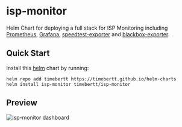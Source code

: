 # isp-monitor

Helm Chart for deploying a full stack for ISP Monitoring including [Prometheus](https://github.com/prometheus/prometheus),
[Grafana](https://github.com/grafana/grafana), [speedtest-exporter](https://github.com/timebertt/speedtest-exporter) and
[blackbox-exporter](https://github.com/prometheus/blackbox_exporter).

## Quick Start

Install this [helm](https://helm.sh) chart by running:

```commandline
helm repo add timebertt https://timebertt.github.io/helm-charts
helm install isp-monitor timebertt/isp-monitor
```

## Preview

![isp-monitor dashboard](./images/isp-monitor-dashboard.png)
